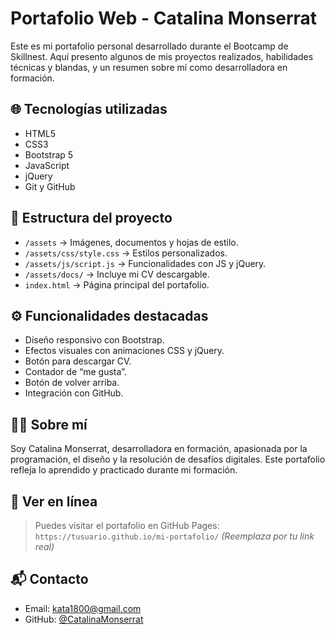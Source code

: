 # Portafolio Web - Catalina Monserrat

Este es mi portafolio personal desarrollado durante el Bootcamp de Skillnest. Aquí presento algunos de mis proyectos realizados, habilidades técnicas y blandas, y un resumen sobre mí como desarrolladora en formación.

## 🌐 Tecnologías utilizadas

- HTML5
- CSS3
- Bootstrap 5
- JavaScript
- jQuery
- Git y GitHub

## 📁 Estructura del proyecto

- `/assets` → Imágenes, documentos y hojas de estilo.
- `/assets/css/style.css` → Estilos personalizados.
- `/assets/js/script.js` → Funcionalidades con JS y jQuery.
- `/assets/docs/` → Incluye mi CV descargable.
- `index.html` → Página principal del portafolio.

## ⚙️ Funcionalidades destacadas

- Diseño responsivo con Bootstrap.
- Efectos visuales con animaciones CSS y jQuery.
- Botón para descargar CV.
- Contador de “me gusta”.
- Botón de volver arriba.
- Integración con GitHub.

## 👩‍💻 Sobre mí

Soy Catalina Monserrat, desarrolladora en formación, apasionada por la programación, el diseño y la resolución de desafíos digitales. Este portafolio refleja lo aprendido y practicado durante mi formación.

## 🚀 Ver en línea

> Puedes visitar el portafolio en GitHub Pages:  
> `https://tusuario.github.io/mi-portafolio/` *(Reemplaza por tu link real)*

## 📬 Contacto

- Email: kata1800@gmail.com
- GitHub: [@CatalinaMonserrat](https://github.com/CatalinaMonserrat)
